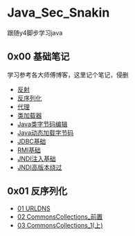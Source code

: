 # Java_Sec_Snakin

跟随y4脚步学习java

## 0x00 基础笔记
学习参考各大师傅博客，这里记个笔记，侵删
- [反射](https://github.com/Snakinya/Java_Sec_Snakin/blob/main/0x00%20%E5%9F%BA%E7%A1%80%E7%AC%94%E8%AE%B0/%E5%8F%8D%E5%B0%84.md)
- [反序列化](https://github.com/Snakinya/Java_Sec_Snakin/blob/main/0x00%20%E5%9F%BA%E7%A1%80%E7%AC%94%E8%AE%B0/%E5%8F%8D%E5%BA%8F%E5%88%97%E5%8C%96.md)
- [代理](https://github.com/Snakinya/Java_Sec_Snakin/blob/main/0x00%20%E5%9F%BA%E7%A1%80%E7%AC%94%E8%AE%B0/%E4%BB%A3%E7%90%86.md)
- [类加载器](https://github.com/Snakinya/Java_Sec_Snakin/blob/main/0x00%20%E5%9F%BA%E7%A1%80%E7%AC%94%E8%AE%B0/%E7%B1%BB%E5%8A%A0%E8%BD%BD%E5%99%A8.md)
- [Java类字节码编辑](https://github.com/Snakinya/Java_Sec_Snakin/blob/main/0x00%20%E5%9F%BA%E7%A1%80%E7%AC%94%E8%AE%B0/Java%E7%B1%BB%E5%AD%97%E8%8A%82%E7%A0%81%E7%BC%96%E8%BE%91.md)
- [Java动态加载字节码](https://github.com/Snakinya/Java_Sec_Snakin/blob/main/0x00%20%E5%9F%BA%E7%A1%80%E7%AC%94%E8%AE%B0/Java%E5%8A%A8%E6%80%81%E5%8A%A0%E8%BD%BD%E5%AD%97%E8%8A%82%E7%A0%81.md)
- [JDBC基础](https://github.com/Snakinya/Java_Sec_Snakin/blob/main/0x00%20%E5%9F%BA%E7%A1%80%E7%AC%94%E8%AE%B0/JDBC%E5%9F%BA%E7%A1%80.md)
- [RMI基础](https://github.com/Snakinya/Java_Sec_Snakin/blob/main/0x00%20%E5%9F%BA%E7%A1%80%E7%AC%94%E8%AE%B0/RMI%E5%9F%BA%E7%A1%80.md)
- [JNDI注入基础](https://github.com/Snakinya/Java_Sec_Snakin/blob/main/0x00%20%E5%9F%BA%E7%A1%80%E7%AC%94%E8%AE%B0/JNDI%E6%B3%A8%E5%85%A5%E5%9F%BA%E7%A1%80.md)
- [JNDI高版本绕过](https://github.com/Snakinya/Java_Sec_Snakin/blob/main/0x00%20%E5%9F%BA%E7%A1%80%E7%AC%94%E8%AE%B0/JNDI%E9%AB%98%E7%89%88%E6%9C%AC%E7%BB%95%E8%BF%87.md)

## 0x01 反序列化
- [01 URLDNS](https://github.com/Snakinya/Java_Sec_Snakin/blob/main/0x01%20%E5%8F%8D%E5%BA%8F%E5%88%97%E5%8C%96/01%20URLDNS.md)
- [02 CommonsCollections_前置](https://github.com/Snakinya/Java_Sec_Snakin/blob/main/0x01%20%E5%8F%8D%E5%BA%8F%E5%88%97%E5%8C%96/02%20CommonsCollections_%E5%89%8D%E7%BD%AE.md)
- [03 CommonsCollections_1(上)](https://github.com/Snakinya/Java_Sec_Snakin/blob/main/0x01%20%E5%8F%8D%E5%BA%8F%E5%88%97%E5%8C%96/03%20CommonsCollections_1(%E4%B8%8A).md)
